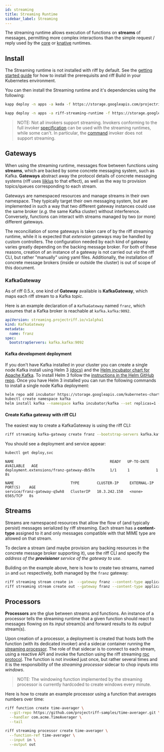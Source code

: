 ```yaml
---
id: streaming
title: Streaming Runtime
sidebar_label: Streaming
---
```


The streaming runtime allows execution of functions on **streams** of messages, permitting more complex interactions than the simple request / reply used by the [core](core.md) or [knative](knative.md) runtimes.

## Install

The Streaming runtime is not installed with riff by default. See the [getting started guide](../getting-started.md) for how to install the prerequisits and riff Build in your Kubernetes environment.

You can then install the Streaming runtime and it's dependencies using the following:

```sh
kapp deploy -n apps -a keda -f https://storage.googleapis.com/projectriff/release/0.5.0-snapshot/keda.yaml
```

```sh
kapp deploy -n apps -a riff-streaming-runtime -f https://storage.googleapis.com/projectriff/release/0.5.0-snapshot/riff-streaming-runtime.yaml
```

> NOTE: Not all invokers support streaming. Invokers conforming to the full invoker [specification](https://github.com/projectriff/invoker-specification) can be used with the streaming runtimes, while some can't. In particular, the [command](../invokers/command.md) invoker does not support streaming.

## Gateways

When using the streaming runtime, messages flow between functions using **streams**, which are backed by some concrete messaging system, such as Kafka.
**Gateways** abstract away the protocol details of concrete messaging systems (riff uses [liiklus](https://github.com/bsideup/liiklus) to that effect), as well as the way to provision topics/queues corresponding to each stream. 

Gateways are namespaced resources and manage streams in their own namespace. They typically target their own messaging system, but are implemented in such a way that two different gateway instances could use the same broker (_e.g._ the same Kafka cluster) without interference.
Conversely, functions can interact with streams managed by two (or more) different gateways.

The reconciliation of some gateways is taken care of by the riff streaming runtime, while it is expected that _extension_ gateways may be handled by custom controllers.
The configuration needed by each kind of gateway varies greatly depending on the backing message broker. For both of these reasons, creation of an instance of a gateway is not carried out _via_ the riff CLI, but rather "manually" using yaml files. Additionally, the installation of concrete message brokers (inside or outside the cluster) is out of scope of this document.

### KafkaGateway

As of riff 0.5.x, one kind of **Gateway** available is **KafkaGateway**, which maps each riff stream to a Kafka _topic_.

Here is an example declaration of a `KafkaGateway` named `franz`, which assumes that a Kafka broker is reachable at `kafka.kafka:9092`.

```yaml
apiVersion: streaming.projectriff.io/v1alpha1
kind: KafkaGateway
metadata:
  name: franz
spec:
  bootstrapServers: kafka.kafka:9092
```

#### Kafka development deployment

If you don't have Kafka installed in your cluster you can create a single node Kafka install using Helm 3 [(docs)](https://helm.sh/docs/) and the [Helm incubator chart for Apache Kafka](https://hub.helm.sh/charts/incubator/kafka). To install Helm 3 follow the [instructions in the Helm GitHub repo](https://github.com/helm/helm#install). Once you have Helm 3 installed you can run the following commands to install a single node Kafka deployment:

```sh
helm repo add incubator https://storage.googleapis.com/kubernetes-charts-incubator
kubectl create namespace kafka
helm install kafka --namespace kafka incubator/kafka --set replicas=1 --set zookeeper.replicaCount=1 --wait
```

#### Create Kafka gateway with riff CLI

The easiest way to create a KafkaGateway is using the riff CLI:

```sh
riff streaming kafka-gateway create franz --bootstrap-servers kafka.kafka:9092
```

You should see a deployment and service appear:

```bash
kubectl get deploy,svc
```

```
NAME                                            READY   UP-TO-DATE   AVAILABLE   AGE
deployment.extensions/franz-gateway-db57m       1/1     1            1           8s

NAME                          TYPE        CLUSTER-IP     EXTERNAL-IP   PORT(S)    AGE
service/franz-gateway-q5wh8   ClusterIP   10.3.242.150   <none>        6565/TCP   8s
```

## Streams

Streams are namespaced resources that allow the flow of (and typically persist) messages serialized by riff streaming. Each stream has a **content-type** assigned to it and only messages compatible with that MIME type are allowed on that stream.

To declare a stream (and maybe provision any backing resources in the concrete message broker supporting it), use the riff CLI and specify the _address of the **provisioner** service of the gateway to use_.

Building on the example above, here is how to create two streams, named `in` and `out` respectively, both managed by the `franz` gateway:

```bash
riff streaming stream create in  --gateway franz --content-type application/json
riff streaming stream create out --gateway franz --content-type application/json
```

## Processors

**Processors** are the glue between streams and functions. An instance of a processor tells the streaming runtime that a given function should react to messages flowing on its _input_ stream(s) and forward results to its _output_ stream(s).

Upon creation of a processor, a deployment is created that hosts both the function (with its dedicated invoker) and a sidecar container running the [streaming processor](https://github.com/projectriff). The role of that sidecar is to connect to each stream, using a reactive API and invoke the function using the riff streaming [rpc protocol](https://github.com/projectriff/invoker-specification/blob/master/streaming.md). The function is not invoked just once, but rather several times and it is the responsibility of the _streaming processor_ sidecar to chop inputs into _windows_.

> NOTE: The windowing function implemented by the streaming processor is currently hardcoded to create windows every minute.

Here is how to create an example processor using a function that averages numbers over time:

```bash
riff function create time-averager \
  --git-repo https://github.com/projectriff-samples/time-averager.git \
  --handler com.acme.TimeAverager \
  --tail
```

```bash
riff streaming processor create time-averager \
  --function-ref time-averager \
  --input in \
  --output out
```
